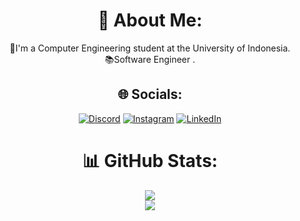 <div align='center'>
  
# 💫 About Me:
  
🤵I'm a Computer Engineering student at the University of Indonesia.<br>📚Software Engineer
.


## 🌐 Socials:
[![Discord](https://img.shields.io/badge/Discord-%237289DA.svg?logo=discord&logoColor=white)](https://discord.gg/tianhd) [![Instagram](https://img.shields.io/badge/Instagram-%23E4405F.svg?logo=Instagram&logoColor=white)](https://instagram.com/tianhd_) [![LinkedIn](https://img.shields.io/badge/LinkedIn-%230077B5.svg?logo=linkedin&logoColor=white)](https://www.linkedin.com/in/christianhadiwijaya/)

# 📊 GitHub Stats:
![](https://github-readme-streak-stats.herokuapp.com/?user=Tianrider&theme=react&hide_border=true)<br/>
![](https://github-readme-stats.vercel.app/api/top-langs/?username=Tianrider&theme=react&hide_border=true&include_all_commits=true&count_private=true&layout=compact)

</div>
